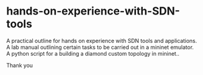 # hands-on-experience-with-SDN-tools
A practical outline for hands on experience with SDN tools and applications.
A lab manual outlining certain tasks to be carried out in a mininet emulator.
A python script for a building a diamond custom topology in mininet..

Thank you

